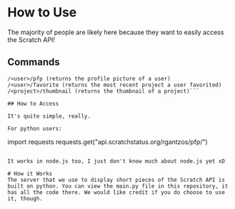 # How to Use
The majority of people are likely here because they want to easily access the Scratch API!

## Commands
```
/<user>/pfp (returns the profile picture of a user)
/<user>/favorite (returns the most recent project a user favorited)
/<project>/thumbnail (returns the thumbnail of a project)```

## How to Access

It's quite simple, really.

For python users:
```
import requests
requests.get("api.scratchstatus.org/rgantzos/pfp/")
```

It works in node.js too, I just don't know much about node.js yet xD

# How it Works
The server that we use to display short pieces of the Scratch API is built on python. You can view the main.py file in this repository, it has all the code there. We would like credit if you do choose to use it, though.

